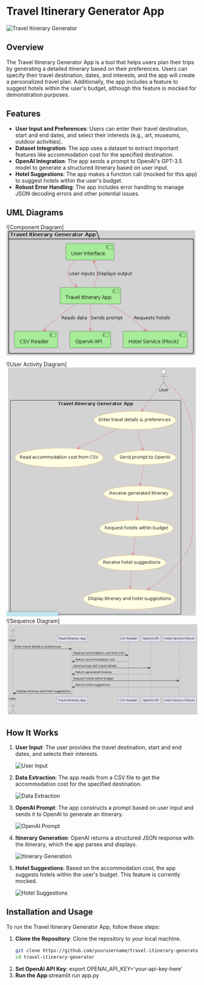 # Travel Itinerary Generator App

![Travel Itinerary Generator](https://your-image-link.com/screenshot1.png)

## Overview

The Travel Itinerary Generator App is a tool that helps users plan their trips by generating a detailed itinerary based on their preferences. Users can specify their travel destination, dates, and interests, and the app will create a personalized travel plan. Additionally, the app includes a feature to suggest hotels within the user's budget, although this feature is mocked for demonstration purposes.

## Features

- **User Input and Preferences**: Users can enter their travel destination, start and end dates, and select their interests (e.g., art, museums, outdoor activities).
- **Dataset Integration**: The app uses a dataset to extract important features like accommodation cost for the specified destination.
- **OpenAI Integration**: The app sends a prompt to OpenAI's GPT-3.5 model to generate a structured itinerary based on user input.
- **Hotel Suggestions**: The app makes a function call (mocked for this app) to suggest hotels within the user's budget.
- **Robust Error Handling**: The app includes error handling to manage JSON decoding errors and other potential issues.

## UML Diagrams
![Component Diagram]
<img alt="Component Diagram" src="/images/uml/img1.png" title="Component Diagram"/>
![User Activity Diagram]
<img alt="Component Diagram" src="/images/uml/img2.png" title="User Activity Diagram"/>
![Sequence Diagram]
<img alt="Component Diagram" src="/images/uml/img3.png" title="Sequence Diagram"/>

## How It Works

1. **User Input**: The user provides the travel destination, start and end dates, and selects their interests.
   
   ![User Input](https://your-image-link.com/screenshot2.png)

2. **Data Extraction**: The app reads from a CSV file to get the accommodation cost for the specified destination.
   
   ![Data Extraction](https://your-image-link.com/screenshot3.png)

3. **OpenAI Prompt**: The app constructs a prompt based on user input and sends it to OpenAI to generate an itinerary.
   
   ![OpenAI Prompt](https://your-image-link.com/screenshot4.png)

4. **Itinerary Generation**: OpenAI returns a structured JSON response with the itinerary, which the app parses and displays.
   
   ![Itinerary Generation](https://your-image-link.com/screenshot5.png)

5. **Hotel Suggestions**: Based on the accommodation cost, the app suggests hotels within the user's budget. This feature is currently mocked.
   
   ![Hotel Suggestions](https://your-image-link.com/screenshot6.png)

## Installation and Usage

To run the Travel Itinerary Generator App, follow these steps:

1. **Clone the Repository**: Clone the repository to your local machine.
   ```bash
   git clone https://github.com/yourusername/travel-itinerary-generator.git
   cd travel-itinerary-generator
2. **Set OpenAI API Key**: export OPENAI_API_KEY='your-api-key-here'
3. **Run the App**:streamlit run app.py

